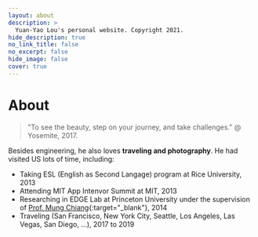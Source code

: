 ```yaml
---
layout: about
description: >
  Yuan-Yao Lou's personal website. Copyright 2021.
hide_description: true
no_link_title: false
no_excerpt: false
hide_image: false
cover: true
---
```


# About

<!--author-->

> "To see the beauty, step on your journey, and take challenges." @ Yosemite, 2017.

Besides engineering, he also loves **traveling and photography**. He had visited US lots of time, including:
- Taking ESL (English as Second Langage) program at Rice University, 2013
- Attending MIT App Intenvor Summit at MIT, 2013
- Researching in EDGE Lab at Princeton University under the supervision of [Prof. Mung Chiang](https://en.wikipedia.org/wiki/Mung_Chiang){:target="_blank"}, 2014
- Traveling (San Francisco, New York City, Seattle, Los Angeles, Las Vegas, San Diego, ...), 2017 to 2019